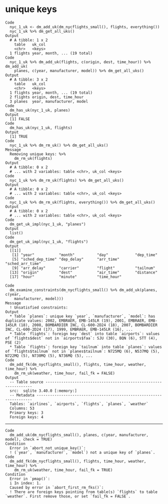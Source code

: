 # unique keys

    Code
      nyc_1_uk <- dm_add_uk(dm_nycflights_small(), flights, everything())
      nyc_1_uk %>% dm_get_all_uks()
    Output
      # A tibble: 1 x 2
        table   uk_col                     
        <chr>   <keys>                     
      1 flights year, month, ... (19 total)
    Code
      nyc_1_uk %>% dm_add_uk(flights, c(origin, dest, time_hour)) %>% dm_add_uk(
        planes, c(year, manufacturer, model)) %>% dm_get_all_uks()
    Output
      # A tibble: 3 x 2
        table   uk_col                     
        <chr>   <keys>                     
      1 flights year, month, ... (19 total)
      2 flights origin, dest, time_hour    
      3 planes  year, manufacturer, model  
    Code
      dm_has_uk(nyc_1_uk, planes)
    Output
      [1] FALSE
    Code
      dm_has_uk(nyc_1_uk, flights)
    Output
      [1] TRUE
    Code
      nyc_1_uk %>% dm_rm_uk() %>% dm_get_all_uks()
    Message
      Removing unique keys: %>%
        dm_rm_uk(flights)
    Output
      # A tibble: 0 x 2
      # ... with 2 variables: table <chr>, uk_col <keys>
    Code
      nyc_1_uk %>% dm_rm_uk(flights) %>% dm_get_all_uks()
    Output
      # A tibble: 0 x 2
      # ... with 2 variables: table <chr>, uk_col <keys>
    Code
      nyc_1_uk %>% dm_rm_uk(flights, everything()) %>% dm_get_all_uks()
    Output
      # A tibble: 0 x 2
      # ... with 2 variables: table <chr>, uk_col <keys>
    Code
      dm_get_uk_impl(nyc_1_uk, "planes")
    Output
      list()
    Code
      dm_get_uk_impl(nyc_1_uk, "flights")
    Output
      [[1]]
       [1] "year"           "month"          "day"            "dep_time"      
       [5] "sched_dep_time" "dep_delay"      "arr_time"       "sched_arr_time"
       [9] "arr_delay"      "carrier"        "flight"         "tailnum"       
      [13] "origin"         "dest"           "air_time"       "distance"      
      [17] "hour"           "minute"         "time_hour"     
      
    Code
      dm_examine_constraints(dm_nycflights_small() %>% dm_add_uk(planes, c(year,
        manufacturer, model)))
    Message
      ! Unsatisfied constraints:
    Output
      * Table `planes`: unique key `year`, `manufacturer`, `model`: has duplicate values: 2002, EMBRAER, EMB-145LR (19), 2001, EMBRAER, EMB-145LR (18), 2008, BOMBARDIER INC, CL-600-2D24 (18), 2007, BOMBARDIER INC, CL-600-2D24 (17), 1999, EMBRAER, EMB-145LR (16), ...
      * Table `flights`: foreign key `dest` into table `airports`: values of `flights$dest` not in `airports$faa`: SJU (30), BQN (6), STT (4), PSE (2)
      * Table `flights`: foreign key `tailnum` into table `planes`: values of `flights$tailnum` not in `planes$tailnum`: N725MQ (6), N537MQ (5), N722MQ (5), N730MQ (5), N736MQ (5), ...
    Code
      dm_add_fk(dm_nycflights_small(), flights, time_hour, weather, time_hour) %>%
        dm_rm_uk(weather, time_hour, fail_fk = FALSE)
    Output
      -- Table source ----------------------------------------------------------------
      src:  sqlite 3.40.0 [:memory:]
      -- Metadata --------------------------------------------------------------------
      Tables: `airlines`, `airports`, `flights`, `planes`, `weather`
      Columns: 53
      Primary keys: 3
      Foreign keys: 4

---

    Code
      dm_add_uk(dm_nycflights_small(), planes, c(year, manufacturer, model), check = TRUE)
    Condition
      Error in `abort_not_unique_key()`:
      ! (`year`, `manufacturer`, `model`) not a unique key of `planes`.
    Code
      dm_add_fk(dm_nycflights_small(), flights, time_hour, weather, time_hour) %>%
        dm_rm_uk(weather, time_hour, fail_fk = TRUE)
    Condition
      Error in `pmap()`:
      i In index: 1.
      Caused by error in `abort_first_rm_fks()`:
      ! There are foreign keys pointing from table(s) `flights` to table `weather`. First remove those, or set `fail_fk = FALSE`.

